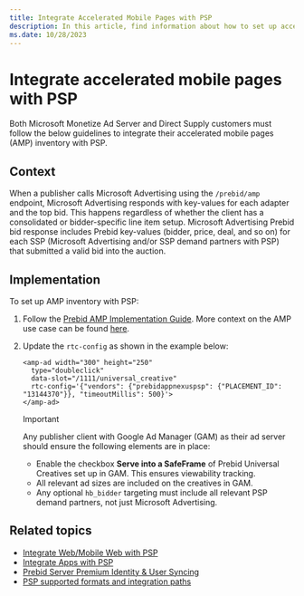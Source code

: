 ```yaml
---
title: Integrate Accelerated Mobile Pages with PSP
description: In this article, find information about how to set up accelerated mobile pages (AMP) inventory with PSP.
ms.date: 10/28/2023
---
```


# Integrate accelerated mobile pages with PSP

Both Microsoft Monetize Ad Server and Direct Supply customers must follow the below guidelines to integrate their accelerated mobile pages (AMP) inventory with PSP.

## Context

When a publisher calls Microsoft Advertising using the `/prebid/amp` endpoint, Microsoft Advertising responds with key-values for each adapter and the top bid. This happens regardless of whether the client has a consolidated or bidder-specific line item setup. Microsoft Advertising Prebid bid response includes Prebid key-values (bidder, price, deal, and so on) for each SSP (Microsoft Advertising and/or SSP demand partners with PSP) that submitted a valid bid into the auction.

## Implementation

To set up AMP inventory with PSP:

1. Follow the [Prebid AMP Implementation Guide](https://docs.prebid.org/dev-docs/show-prebid-ads-on-amp-pages.html). More context on the AMP use case can be found [here](https://docs.prebid.org/prebid-server/use-cases/pbs-amp.html).

1. Update the `rtc-config` as shown in the example below:

    ```
    <amp-ad width="300" height="250"
      type="doubleclick"
      data-slot="/1111/universal_creative"
      rtc-config='{"vendors": {"prebidappnexuspsp": {"PLACEMENT_ID": "13144370"}}, "timeoutMillis": 500}'>
    </amp-ad> 
    ```

    > [!IMPORTANT]
    > Any publisher client with Google Ad Manager (GAM) as their ad server should ensure the following elements are in place:
    >
    > - Enable the checkbox **Serve into a SafeFrame** of Prebid Universal Creatives set up in GAM. This ensures viewability tracking.
    > - All relevant ad sizes are included on the creatives in GAM.
    > - Any optional `hb_bidder` targeting must include all relevant PSP demand partners, not just Microsoft Advertising.

## Related topics

- [Integrate Web/Mobile Web with PSP](integrate-web-mobile-web-with-psp.md)
- [Integrate Apps with PSP](integrate-apps-with-psp.md)
- [Prebid Server Premium Identity & User Syncing](prebid-server-premium-identity-and-user-syncing.md)
- [PSP supported formats and integration paths](./prebid-server-premium-supported-formats-and-integration-paths.md)
